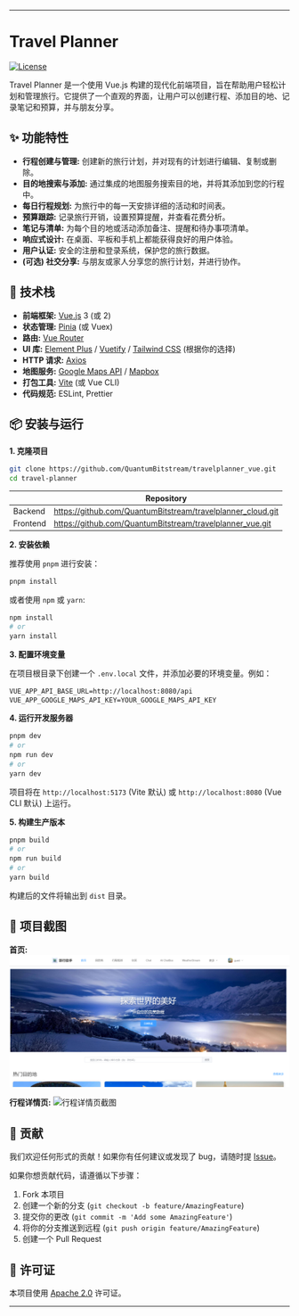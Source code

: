 

---

# Travel Planner

[![License](https://img.shields.io/badge/License-Apache_2.0-blue.svg)](./LICENSE)

Travel Planner 是一个使用 Vue.js 构建的现代化前端项目，旨在帮助用户轻松计划和管理旅行。它提供了一个直观的界面，让用户可以创建行程、添加目的地、记录笔记和预算，并与朋友分享。

## ✨ 功能特性

*   **行程创建与管理:** 创建新的旅行计划，并对现有的计划进行编辑、复制或删除。
*   **目的地搜索与添加:** 通过集成的地图服务搜索目的地，并将其添加到您的行程中。
*   **每日行程规划:** 为旅行中的每一天安排详细的活动和时间表。
*   **预算跟踪:** 记录旅行开销，设置预算提醒，并查看花费分析。
*   **笔记与清单:** 为每个目的地或活动添加备注、提醒和待办事项清单。
*   **响应式设计:** 在桌面、平板和手机上都能获得良好的用户体验。
*   **用户认证:** 安全的注册和登录系统，保护您的旅行数据。
*   **(可选) 社交分享:** 与朋友或家人分享您的旅行计划，并进行协作。

## 🚀 技术栈

*   **前端框架:** [Vue.js](https://vuejs.org/) 3 (或 2)
*   **状态管理:** [Pinia](https://pinia.vuejs.org/) (或 Vuex)
*   **路由:** [Vue Router](https://router.vuejs.org/)
*   **UI 库:** [Element Plus](https://element-plus.org/) / [Vuetify](https://vuetifyjs.com/) / [Tailwind CSS](https://tailwindcss.com/) (根据你的选择)
*   **HTTP 请求:** [Axios](https://axios-http.com/)
*   **地图服务:** [Google Maps API](https://developers.google.com/maps) / [Mapbox](https://www.mapbox.com/)
*   **打包工具:** [Vite](https://vitejs.dev/) (或 Vue CLI)
*   **代码规范:** ESLint, Prettier

## 📦 安装与运行

**1. 克隆项目**

```bash
git clone https://github.com/QuantumBitstream/travelplanner_vue.git
cd travel-planner
```

|          | Repository                                       |
|----------|--------------------------------------------------|
| Backend  | https://github.com/QuantumBitstream/travelplanner_cloud.git |
| Frontend | https://github.com/QuantumBitstream/travelplanner_vue.git |

**2. 安装依赖**

推荐使用 `pnpm` 进行安装：

```bash
pnpm install
```

或者使用 `npm` 或 `yarn`:

```bash
npm install
# or
yarn install
```

**3. 配置环境变量**

在项目根目录下创建一个 `.env.local` 文件，并添加必要的环境变量。例如：

```
VUE_APP_API_BASE_URL=http://localhost:8080/api
VUE_APP_GOOGLE_MAPS_API_KEY=YOUR_GOOGLE_MAPS_API_KEY
```

**4. 运行开发服务器**

```bash
pnpm dev
# or
npm run dev
# or
yarn dev
```

项目将在 `http://localhost:5173` (Vite 默认) 或 `http://localhost:8080` (Vue CLI 默认) 上运行。

**5. 构建生产版本**

```bash
pnpm build
# or
npm run build
# or
yarn build
```

构建后的文件将输出到 `dist` 目录。

## 📸 项目截图


**首页:**
![首页截图](src/assets/images/screenshot/homePage.png)

**行程详情页:**
![行程详情页截图](https://via.placeholder.com/800x400.png?text=Trip+Detail+Screenshot)

## 🤝 贡献

我们欢迎任何形式的贡献！如果你有任何建议或发现了 bug，请随时提 [Issue](https://github.com/QuantumBitstream/travelplanner_vue/issues)。

如果你想贡献代码，请遵循以下步骤：

1.  Fork 本项目
2.  创建一个新的分支 (`git checkout -b feature/AmazingFeature`)
3.  提交你的更改 (`git commit -m 'Add some AmazingFeature'`)
4.  将你的分支推送到远程 (`git push origin feature/AmazingFeature`)
5.  创建一个 Pull Request

## 📝 许可证

本项目使用 [Apache 2.0](https://opensource.org/licenses/apache-2-0) 许可证。

---


